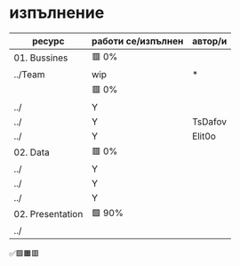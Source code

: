 # изпълнение

| ресурс | работи се/изпълнен | автор/и |
| - | - |-|
| 01. Bussines | 🟥 0% |  |
| ../Team | wip | * |
|  | 🟥 0% |
|../| Y | |
|../| Y | TsDafov |
|../| Y | Elit0o |
| 02. Data| 🟥 0%|
|../| Y |  |
|../| Y |  |
|../| Y |  | 
| 02. Presentation | 🟩 90%|
|../|

✅🟩🟧🟥
